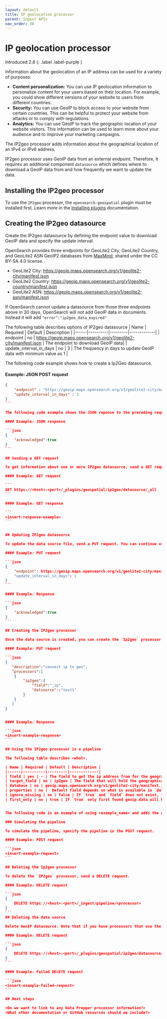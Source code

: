 ```yaml
---
layout: default
title: IP geolocation processor
parent: Ingest APIs
nav_order: 30
---
```


# IP geolocation processor 
Introduced 2.8
{: .label .label-purple }

Information about the geolocation of an IP address can be used for a variety of purposes:

-   **Content personalization:** You can use IP geolocation information to personalize content for your users based on their location. For example, you could show different versions of your website to users from different countries. 
-   **Security:** You can use GeoIP to block access to your website from certain countries. This can be helpful to protect your website from attacks or to comply with regulations.
-   **Analytics:** You can use GeoIP to track the geographic location of your website visitors. This information can be used to learn more about your audience and to improve your marketing campaigns. 

The IP2geo processor adds information about the geographical location of an IPv4 or IPv6 address.

IP2geo processor uses GeoIP data from an external endpoint. Therefore, it requires an additional component `datasource` which defines where to download a GeoIP data from and how frequently we want to update the data.

## Installing the IP2geo processor

To use the `IP2geo` processor, the `opensearch-geospatial` plugin must be installed first. Learn more in the [Installing plugins]({{site.url}}{{site.baseurl}}/install-and-configure/plugins/) documentation.

## Creating the IP2geo datasource

Create the IP2geo datasource by defining the endpoint value to download GeoIP data and specify the update interval. 

OpenSearch provides three endpoints for GeoLite2 City, GeoLite2 Country, and GeoLite2 ASN GeoIP2 databases from [MaxMind](http://dev.maxmind.com/geoip/geoip2/geolite2/), shared under the CC BY-SA 4.0 license.
* GeoLite2 City: https://geoip.maps.opensearch.org/v1/geolite2-city/manifest.json
* GeoLite2 Country: https://geoip.maps.opensearch.org/v1/geolite2-country/manifest.json
* GeoLite2 ASN: https://geoip.maps.opensearch.org/v1/geolite2-asn/manifest.json

If OpenSearch cannot update a datasource from those three endpoints above in 30 days, OpenSearch will not add GeoIP data in documents. Instead it will add `"error":"ip2geo_data_expired"`

The following table describes options of IP2geo datasource
| Name | Required | Default | Description |
|------|----------|---------|-------------|
| endpoint | no | https://geoip.maps.opensearch.org/v1/geolite2-city/manifest.json | The endpoint to download GeoIP data|
| update_interval_in_days | no | 3 | The frequency in days to update GeoIP data with minimum value as 1 |

The following code example shows how to create a Ip2Geo datasource.

#### Example: JSON POST request

````json
{
    "endpoint" : "https://geoip.maps.opensearch.org/v1/geolite2-city/manifest.json",
    "update_interval_in_days" : 3
}
```

The following code example shows the JSON reponse to the preceding request. A true JSON response means the request was successful and the server was able to process the request. If you receive a false JSON reponse, check the request to make sure it is valid, check the URL to make sure it is correct, or try again.

#### Example: JSON response

```json
{
    "acknowledged":true
}
```

## Sending a GET request

To get information about one or more IP2geo datasource, send a GET request.  

#### Example: GET request

```
GET https://<host>:<port>/_plugins/geospatial/ip2geo/datasource/_all
```

#### Example: GET response

```
<insert-response-example>
```


## Updating IP2geo datasource

To update the data source file, send a PUT request. You can continue using the current endpoint value or change it. Note that if the new endpoint value contains fields that are not in the current data source file, the update fails. You also can change the update interval.  

#### Example: PUT request

```json
{
    "endpoint": https://geoip.maps.opensearch.org/v1/geolite2-city/manifest.json
    "update_interval_in_days": 1
}
```

#### Example: Response

```json
{
    "acknowledged":true
}
```

## Creating the IP2geo processor

Once the data source is created, you can create the `Ip2geo` processor. To create the processor, send a PUT request.

#### Example: PUT request

```json
{
   "description":"convert ip to geo",
   "processors":[
    {
        "ip2geo":{
            "field":"_ip",
            "datsource"::"test1"
        }
    }
   ] 
}


#### Example: Response

```json
<insert-example-response>
```

## Using the IP2geo processor in a pipeline

The following table describes <what>.

| Name | Required | Default | Description |
|------|----------|---------|-------------|
| field | yes | - | The field to get the ip address from for the geographical lookup. |
| target_field | no | ip2geo | The field that will hold the geographical information looked up from the Maxmind database. |
| database | no | geoip.maps.opensearch.org/v1/geolite2-city/manifest.json | The database filename referring to a database the module ships with or a custom database in the ingest-geoip config directory. |
| properties | no |  Default field depends on what is available in `database`. | Controls what properties are added to the target_field based on the geoip lookup. |
| ignore_missing | no | false | If `true` and `field` does not exist, the processor quietly exits without modifying the document. |
| first_only | no | true | If `true` only first found geoip data will be returned, even if field contains array. |


The following code is an example of using <example_name> and adds the geographical information to the `geoip` field based on the `ip` field.

### Simulating the pipeline

To simulate the pipeline, specify the pipeline in the POST request.

#### Example: POST request

```json
<insert-example-request>
```

## Deleting the Ip2geo processor

To delete the `IP2geo` processor, send a DELETE request. 

#### Example: DELETE request

```json
{
    DELETE https://<host>:<port>/_ingest/pipeline/<processor>
}
```
## Deleting the data source

Delete GeoIP datasource. Note that if you have processors that use the datasource, the delete requests will fail. To delete the datasource, you must delete all processors associated with the datasource first. 

#### Example: DELETE request

```json
{
    DELETE https://<host>:<port>/_plugins/geospatial/ip2geo/datasource/_all
}
```

#### Example: Failed DELETE request

```json
<insert-example-failed-request>
```

## Next steps

<Do we want to link to any Data Prepper processor information?>
<What other documentation or GitHub resources should we include?>
